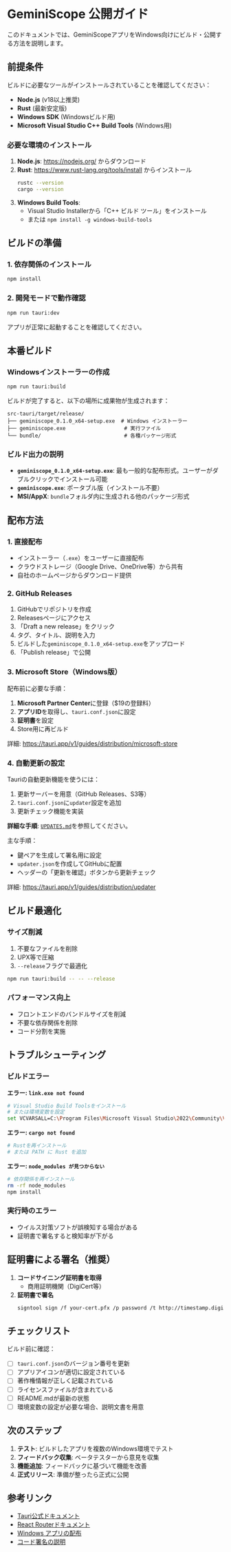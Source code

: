 # GeminiScope 公開ガイド

このドキュメントでは、GeminiScopeアプリをWindows向けにビルド・公開する方法を説明します。

## 前提条件

ビルドに必要なツールがインストールされていることを確認してください：

- **Node.js** (v18以上推奨)
- **Rust** (最新安定版)
- **Windows SDK** (Windowsビルド用)
- **Microsoft Visual Studio C++ Build Tools** (Windows用)

### 必要な環境のインストール

1. **Node.js**: https://nodejs.org/ からダウンロード
2. **Rust**: https://www.rust-lang.org/tools/install からインストール
   ```bash
   rustc --version
   cargo --version
   ```
3. **Windows Build Tools**:
   - Visual Studio Installerから「C++ ビルド ツール」をインストール
   - または `npm install -g windows-build-tools`

## ビルドの準備

### 1. 依存関係のインストール

```bash
npm install
```

### 2. 開発モードで動作確認

```bash
npm run tauri:dev
```

アプリが正常に起動することを確認してください。

## 本番ビルド

### Windowsインストーラーの作成

```bash
npm run tauri:build
```

ビルドが完了すると、以下の場所に成果物が生成されます：

```
src-tauri/target/release/
├── geminiscope_0.1.0_x64-setup.exe  # Windows インストーラー
├── geminiscope.exe                   # 実行ファイル
└── bundle/                           # 各種パッケージ形式
```

### ビルド出力の説明

- **`geminiscope_0.1.0_x64-setup.exe`**: 最も一般的な配布形式。ユーザーがダブルクリックでインストール可能
- **`geminiscope.exe`**: ポータブル版（インストール不要）
- **MSI/AppX**: `bundle`フォルダ内に生成される他のパッケージ形式

## 配布方法

### 1. 直接配布

- インストーラー（`.exe`）をユーザーに直接配布
- クラウドストレージ（Google Drive、OneDrive等）から共有
- 自社のホームページからダウンロード提供

### 2. GitHub Releases

1. GitHubでリポジトリを作成
2. Releasesページにアクセス
3. 「Draft a new release」をクリック
4. タグ、タイトル、説明を入力
5. ビルドした`geminiscope_0.1.0_x64-setup.exe`をアップロード
6. 「Publish release」で公開

### 3. Microsoft Store（Windows版）

配布前に必要な手順：

1. **Microsoft Partner Center**に登録（$19の登録料）
2. **アプリID**を取得し、`tauri.conf.json`に設定
3. **証明書**を設定
4. Store用に再ビルド

詳細: https://tauri.app/v1/guides/distribution/microsoft-store

### 4. 自動更新の設定

Tauriの自動更新機能を使うには：

1. 更新サーバーを用意（GitHub Releases、S3等）
2. `tauri.conf.json`に`updater`設定を追加
3. 更新チェック機能を実装

**詳細な手順**: [`UPDATES.md`](./UPDATES.md)を参照してください。

主な手順：
- 鍵ペアを生成して署名用に設定
- `updater.json`を作成してGitHubに配置
- ヘッダーの「更新を確認」ボタンから更新チェック

詳細: https://tauri.app/v1/guides/distribution/updater

## ビルド最適化

### サイズ削減

1. 不要なファイルを削除
2. UPX等で圧縮
3. `--release`フラグで最適化

```bash
npm run tauri:build -- -- --release
```

### パフォーマンス向上

- フロントエンドのバンドルサイズを削減
- 不要な依存関係を削除
- コード分割を実施

## トラブルシューティング

### ビルドエラー

**エラー: `link.exe not found`**
```bash
# Visual Studio Build Toolsをインストール
# または環境変数を設定
set VCVARSALL=C:\Program Files\Microsoft Visual Studio\2022\Community\VC\Auxiliary\Build\vcvarsall.bat
```

**エラー: `cargo not found`**
```bash
# Rustを再インストール
# または PATH に Rust を追加
```

**エラー: `node_modules が見つからない`**
```bash
# 依存関係を再インストール
rm -rf node_modules
npm install
```

### 実行時のエラー

- ウイルス対策ソフトが誤検知する場合がある
- 証明書で署名すると検知率が下がる

## 証明書による署名（推奨）

1. **コードサイニング証明書を取得**
   - 商用証明機関（DigiCert等）
2. **証明書で署名**
   ```bash
   signtool sign /f your-cert.pfx /p password /t http://timestamp.digicert.com geminiscope.exe
   ```

## チェックリスト

ビルド前に確認：

- [ ] `tauri.conf.json`のバージョン番号を更新
- [ ] アプリアイコンが適切に設定されている
- [ ] 著作権情報が正しく記載されている
- [ ] ライセンスファイルが含まれている
- [ ] README.mdが最新の状態
- [ ] 環境変数の設定が必要な場合、説明文書を用意

## 次のステップ

1. **テスト**: ビルドしたアプリを複数のWindows環境でテスト
2. **フィードバック収集**: ベータテスターから意見を収集
3. **機能追加**: フィードバックに基づいて機能を改善
4. **正式リリース**: 準備が整ったら正式に公開

## 参考リンク

- [Tauri公式ドキュメント](https://tauri.app/)
- [React Routerドキュメント](https://reactrouter.com/)
- [Windows アプリの配布](https://tauri.app/v1/guides/distribution/windows)
- [コード署名の説明](https://docs.microsoft.com/ja-jp/windows/win32/win_cert/about-certificates)

